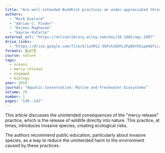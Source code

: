 ```yaml
---
title: "Are well-intended Buddhist practices an under-appreciated threat to global aquatic biodiversity?"
authors:
  - "Mark Everard"
  - "Adrian C. Pinder"
  - "Rajeev Raghavan"
  - "Gaurav Kataria"
external_url: "https://onlinelibrary.wiley.com/doi/10.1002/aqc.2997"
drive_links:
  - "https://drive.google.com/file/d/1uVM12-3kPxhJOXhL3FpAbYX5ipA4QTir/view?usp=share_link"
formats: [pdf]
course: nature
tags:
  - oceans
  - mercy-release
  - engaged
  - biology
year: 2019
journal: "Aquatic Conservation: Marine and Freshwater Ecosystems"
volume: 29 
number: 1
pages: "136--141"
---
```


This article discusses the unintended consequences of the "mercy release" practice, which is the release of wildlife directly into nature.
This practice, at times, introduces invasive species, creating ecological risks.

The authors recommend public education, particularly about invasive species, as a way to reduce the unintended harm to the environment caused by these practices.
